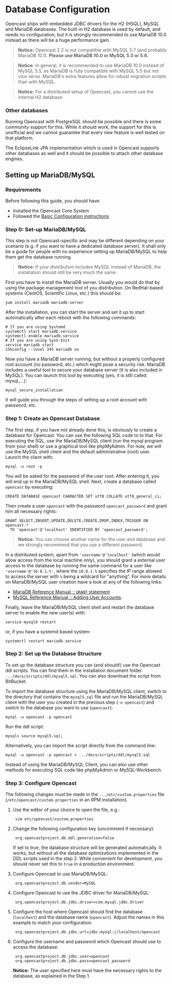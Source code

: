 Database Configuration
======================

Opencast ships with embedded JDBC drivers for the H2 (HSQL), MySQL and MariaDB databases. The built-in H2 database is
used by default, and needs no configuration, but it is strongly recommended to use MariaDB 10.0 instead as there will be
a huge performance gain.

> **Notice:** Opencast 2.2 is not compatible with MySQL 5.7 (and probably MariaDB 10.1). **Please use MariaDB 10.0 or MySQL
5.5 or 5.6.**

> **Notice:** In general, it is recommended to use MariaDB 10.0 instead of MySQL 5.5, as MariaDB is fully compatible with
MySQL 5.5 but not vice versa. MariaDB's extra features allow for robust migration scripts than with MySQL.

> **Notice:** For a distributed setup of Opencast, you cannot use the internal H2 database.


### Other databases

Running Opencast with PostgreSQL should be possible and there is some community support for this. While it should work,
the support for this is unofficial and we cannot guarantee that every new feature is well tested on that platform.

The EclipseLink JPA implementation which is used in Opencast supports other databases as well and it should be
possible to attach other database engines.

Setting up MariaDB/MySQL
------------------------

### Requirements

Before following this guide, you should have:

 - Installed the Opencast Core System
 - Followed the [Basic Configuration instructions](basic.md)


### Step 0: Set-up MariaDB/MySQL

This step is not Opencast-specific and may be different depending on your scenario (e.g. if you want to have a dedicated
database server). It shall only be a guide for people with no experience setting up MariaDB/MySQL to help them get the
database running.

> **Notice:** If your distribution includes MySQL instead of MariaDB, the installation should still be very much the
same.

First you have to install the MariaDB server. Usually you would do that by using the package management tool of you
distribution. On RedHat-based systems (CentOS, Scientific Linux, etc.) this should be:

    yum install mariadb mariadb-server

After the installation, you can start the server and set it up to start automatically after each reboot with the
following commands:

    # If you are using Systemd
    systemctl start mariadb.service
    systemctl enable mariadb.service
    # If you are using SysV-Init
    service mariadb start
    chkconfig --level 345 mariadb on

Now you have a MariaDB server running, but without a properly configured root account (no password, etc.) which might 
pose a security risk. MariaDB includes a useful tool to secure your database server (it is also included in MySQL).
You can launch this tool by executing (yes, it is still called mysql_…):

    mysql_secure_installation

It will guide you through the steps of setting up a root account with password, etc.


### Step 1: Create an Opencast Database

The first step, if you have not already done this, is obviously to create a database for Opencast. You can use the
following SQL code to to that. For executing the SQL, use the MariaDB/MySQL client (run the mysql program from your
shell) or use a graphical tool like phpMyAdmin. For now, we will use the MySQL shell client and the default
administrative (root) user. Launch the client with:

    mysql -u root -p

You will be asked for the password of the user root. After entering it, you will end up in the MariaDB/MySQL shell.
Next, create a database called `opencast` by executing:

    CREATE DATABASE opencast CHARACTER SET utf8 COLLATE utf8_general_ci;

Then create a user `opencast` with the password `opencast_password` and grant him all necessary rights:

    GRANT SELECT,INSERT,UPDATE,DELETE,CREATE,DROP,INDEX,TRIGGER ON opencast.*
      TO 'opencast'@'localhost' IDENTIFIED BY 'opencast_password';

> **Notice:** You can choose another name for the user and database and we strongly recommend that you use a different
password.

In a distributed system, apart from `'username'@'localhost'` (which would allow access from the local machine only),
you should grant a external user access to the database by running the same command for a user like
`'username'@'10.0.1.%'`, where the `10.0.1.%` specifies the IP range allowed to access the server with `%` being a
wildcard for "anything". For more details on MariaDB/MySQL user creation have a look at any of the following links:

* [MariaDB Reference Manual :: `GRANT` statement](https://mariadb.com/kb/en/mariadb/grant/)
* [MySQL Reference Manual :: Adding User Accounts](http://mysql.com/doc/en/adding-users.html).

Finally, leave the MariaDB/MySQL client shell and restart the database server to enable the new user(s) with:

    service mysqld restart

or, if you have a systemd based system:

    systemctl restart mariadb.service


### Step 2: Set up the Database Structure

To set up the database structure you can (and should!) use the Opencast ddl scripts. You can find them in the 
installation document folder `.../docs/scripts/ddl/mysql5.sql`. You can also download the script from BitBucket.

To import the database structure using the MariaDB/MySQL client, switch to the directory that contains the `mysql5.sql` 
file and run the MariaDB/MySQL client with the user you created in the previous step (`-u opencast`) and switch to 
the database you want to use (`opencast`):

    mysql -u opencast -p opencast

Run the ddl script:

    mysql> source mysql5.sql;

Alternatively, you can import the script directly from the command line:

    mysql -u opencast -p opencast < .../docs/scripts/ddl/mysql5.sql

Instead of using the MariaDB/MySQL Client, you can also use other methods for executing SQL code like phpMyAdmin or 
MySQL-Workbench.

### Step 3: Configure Opencast

The following changes must be made in the `.../etc/custom.properties` file (`/etc/opencast/custom.properties` in an RPM
installation).

1. Use the editor of your choice to open the file, e.g.:

        vim etc/opencast/custom.properties

2. Change the following configuration key (uncomment if necessary):

        org.opencastproject.db.ddl.generation=false

    If set to true, the database structure will be generated automatically. It works, but without all the database
    optimizations implemented in the DDL scripts used in the step 2. While convenient for development, you should never
    set this to `true` in a production environment.

3. Configure Opencast to use MariaDB/MySQL:

        org.opencastproject.db.vendor=MySQL

4. Configure Opencast to use the JDBC driver for MariaDB/MySQL:

        org.opencastproject.db.jdbc.driver=com.mysql.jdbc.Driver

5. Configure the host where Opencast should find the database (`localhost`) and the database name (`opencast`). Adjust
the names in this example to match your configuration:

        org.opencastproject.db.jdbc.url=jdbc:mysql://localhost/opencast

6. Configure the username and password which Opencast should use to access the database:

        org.opencastproject.db.jdbc.user=opencast
        org.opencastproject.db.jdbc.pass=opencast_password

    **Notice:** The user specified here must have the necessary rights to the database, as explained in the Step 1.
